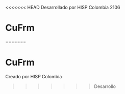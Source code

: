 <<<<<<< HEAD
Desarrollado por
HISP Colombia 2106
# CuFrm
=======
# CuFrm
Creado por HISP Colombia
>>>>>>> Desarrollo
